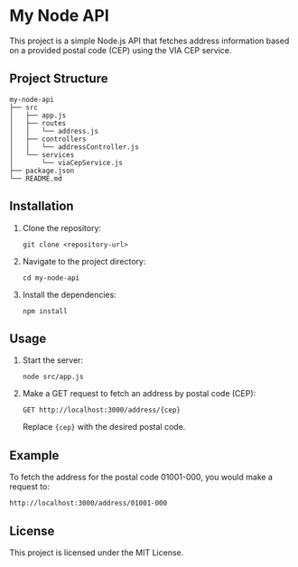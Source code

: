 # My Node API

This project is a simple Node.js API that fetches address information based on a provided postal code (CEP) using the VIA CEP service.

## Project Structure

```
my-node-api
├── src
│   ├── app.js
│   ├── routes
│   │   └── address.js
│   ├── controllers
│   │   └── addressController.js
│   └── services
│       └── viaCepService.js
├── package.json
└── README.md
```

## Installation

1. Clone the repository:
   ```
   git clone <repository-url>
   ```

2. Navigate to the project directory:
   ```
   cd my-node-api
   ```

3. Install the dependencies:
   ```
   npm install
   ```

## Usage

1. Start the server:
   ```
   node src/app.js
   ```

2. Make a GET request to fetch an address by postal code (CEP):
   ```
   GET http://localhost:3000/address/{cep}
   ```
   Replace `{cep}` with the desired postal code.

## Example

To fetch the address for the postal code 01001-000, you would make a request to:
```
http://localhost:3000/address/01001-000
```

## License

This project is licensed under the MIT License.